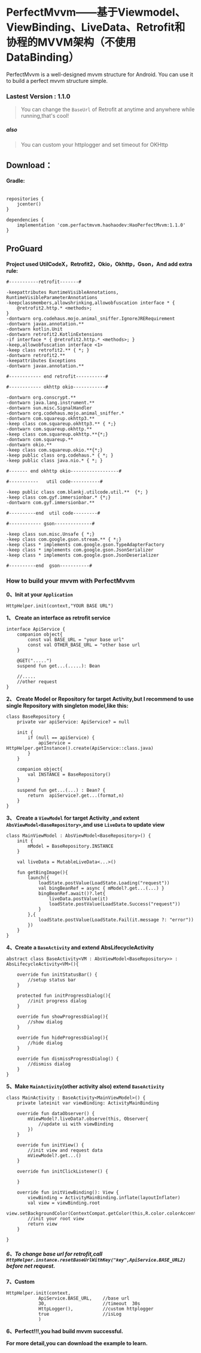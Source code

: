 # PerfectMvvm——基于Viewmodel、ViewBinding、LiveData、Retrofit和协程的MVVM架构（不使用DataBinding）

PerfectMvvm is a well-designed mvvm structure for Android. You can use it to build a perfect mvvm structure simple.

### Lastest Version : 1.1.0
> You can change the `BaseUrl` of Retrofit at anytime and anywhere while running,that's cool!
##### also
>You can custom your httplogger and set timeout for OKHttp


## Download：

#### Gradle:
```

repositories {
    jcenter()
}

dependencies {
    implementation 'com.perfactmvvm.haohaodev:HaoPerfectMvvm:1.1.0'
}

```

## ProGuard

**Project used UtilCodeX，Retrofit2，Okio，Okhttp，Gson，And add extra rule:**

```
#-----------retrofit-------#

-keepattributes RuntimeVisibleAnnotations, RuntimeVisibleParameterAnnotations
-keepclassmembers,allowshrinking,allowobfuscation interface * {
    @retrofit2.http.* <methods>;
}
-dontwarn org.codehaus.mojo.animal_sniffer.IgnoreJRERequirement
-dontwarn javax.annotation.**
-dontwarn kotlin.Unit
-dontwarn retrofit2.KotlinExtensions
-if interface * { @retrofit2.http.* <methods>; }
-keep,allowobfuscation interface <1>
-keep class retrofit2.** { *; }
-dontwarn retrofit2.**
-keepattributes Exceptions
-dontwarn javax.annotation.**

#------------ end retrofit-----------#

#------------ okhttp okio------------#

-dontwarn org.conscrypt.**
-dontwarn java.lang.instrument.**
-dontwarn sun.misc.SignalHandler
-dontwarn org.codehaus.mojo.animal_sniffer.*
-dontwarn com.squareup.okhttp3.**
-keep class com.squareup.okhttp3.** { *;}
-dontwarn com.squareup.okhttp.**
-keep class com.squareup.okhttp.**{*;}
-dontwarn com.squareup.**
-dontwarn okio.**
-keep class com.squareup.okio.**{*;}
-keep public class org.codehaus.* { *; }
-keep public class java.nio.* { *; }

#------- end okhttp okio------------------#

#-----------   util code-----------#

-keep public class com.blankj.utilcode.util.**  {*; }
-keep class com.gyf.immersionbar.* {*;}
-dontwarn com.gyf.immersionbar.**

#----------end  util code---------#

#------------ gson--------------#

-keep class sun.misc.Unsafe { *;}
-keep class com.google.gson.stream.** { *;}
-keep class * implements com.google.gson.TypeAdapterFactory
-keep class * implements com.google.gson.JsonSerializer
-keep class * implements com.google.gson.JsonDeserializer

#----------end  gson-----------#
```

### How to build your mvvm with PerfectMvvm

**0、Init at your `Application`**

```HttpHelper.init(context,"YOUR BASE URL")```


**1、 Create an interface as retrofit service**

```
interface ApiService {
    companion object{
        const val BASE_URL = "your base url"
        const val OTHER_BASE_URL = "other base url
    }

    @GET(".....")
    suspend fun get...(.....): Bean

    //.....
    //other request
}
```


**2、 Create Model or Repository for target Activity,but I recommend to use single Repository with singleton model,like this:**

```
class BaseRepository {
    private var apiService: ApiService? = null

    init {
        if (null == apiService) {
            apiService = HttpHelper.getInstance().create(ApiService::class.java)
        }
    }

    companion object{
        val INSTANCE = BaseRepository()
    }

    suspend fun get...(...) : Bean? {
        return  apiService?.get...(format,n)
    }
}
```


**3、 Create a `ViewModel` for target Activity ,and extent `AbsViewModel<BaseRepository>`,and use `LiveData` to update view**

```
class MainViewModel : AbsViewModel<BaseRepository>() {
    init {
        mModel = BaseRepository.INSTANCE
    }
    
    val liveData = MutableLiveData<...>()

    fun getBingImage(){
        launch({
            loadState.postValue(LoadState.Loading("request"))
            val bingBeanRef = async { mModel?.get...(...) }
            bingBeanRef.await()?.let{
                liveData.postValue(it)
                loadState.postValue(LoadState.Success("request"))
            }
        },{
            loadState.postValue(LoadState.Fail(it.message ?: "error"))
        })
    }
}
```


**4、Create a `BaseActivity` and extend AbsLifecycleActivity**

```
abstract class BaseActivity<VM : AbsViewModel<BaseRepository>> : AbsLifecycleActivity<VM>(){

    override fun initStatusBar() {
        //setup status bar
    }

    protected fun initProgressDialog(){
        //init progress dialog
    }

    override fun showProgressDialog(){
        //show dialog
    }

    override fun hideProgressDialog(){
        //hide dialog
    }

    override fun dismissProgressDialog() {
        //dismiss dialog
    }
}
```


**5、Make `MainActivity`(other activity also) extend `BaseActivity`**

```
class MainActivity : BaseActivity<MainViewModel>() {
    private lateinit var viewBinding: ActivityMainBinding

    override fun dataObserver() {
        mViewModel?.liveData?.observe(this, Observer{
            //update ui with viewBinding
        })
    }

    override fun initView() {
        //init view and request data
        mViewModel?.get...()
    }

    override fun initClickListener() {

    }

    override fun initViewBinding(): View {
        viewBinding = ActivityMainBinding.inflate(layoutInflater)
        val view = viewBinding.root
        view.setBackgroundColor(ContextCompat.getColor(this,R.color.colorAccent))
        //init your root view
        return view
    }

}
```

##### **6、To change base url for retrofit,call `HttpHelper.instance.resetBaseUrlWithKey("key",ApiService.BASE_URL2)` before net request.**

**7、Custom**

```
HttpHelper.init(context,
            ApiService.BASE_URL,    //base url
            30,                     //timeout  30s
            HttpLogger(),           //custom httplogger
            true                    //isLog
            )
```

**6、Perfect!!!,you had build mvvm successful.**


**For more detail,you can download the example to learn.**


